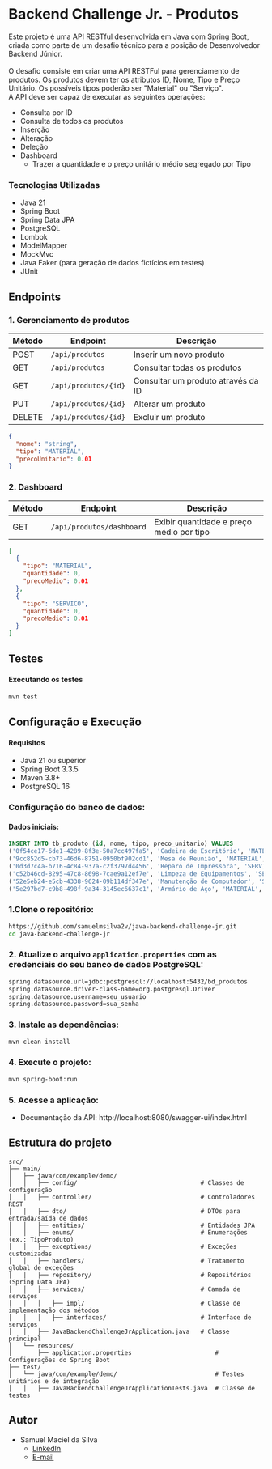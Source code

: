 # Backend Challenge Jr. - Produtos
Este projeto é uma API RESTful desenvolvida em Java com Spring Boot, criada como parte de um desafio técnico para a posição de Desenvolvedor Backend Júnior.
<br> <br>
O desafio consiste em criar uma API RESTFul para gerenciamento de produtos.
Os produtos devem ter os atributos ID, Nome, Tipo e Preço Unitário. Os possíveis tipos poderão ser "Material" ou "Serviço".
<br>
A API deve ser capaz de executar as seguintes operações:
- Consulta por ID
- Consulta de todos os produtos
- Inserção
- Alteração
- Deleção
- Dashboard
  - Trazer a quantidade e o preço unitário médio segregado por Tipo

### Tecnologias Utilizadas
- Java 21
- Spring Boot
- Spring Data JPA
- PostgreSQL
- Lombok
- ModelMapper
- MockMvc
- Java Faker (para geração de dados fictícios em testes)
- JUnit

## Endpoints

### 1. Gerenciamento de produtos
| Método | Endpoint             | Descrição                   |
|--------|-----------------------|-----------------------------|
| POST   | `/api/produtos`      | Inserir um novo produto      |
| GET    | `/api/produtos`      | Consultar todas os produtos   |
| GET    | `/api/produtos/{id}` | Consultar um produto através da ID  |
| PUT    | `/api/produtos/{id}` | Alterar um produto     |
| DELETE | `/api/produtos/{id}` | Excluir um produto      |

```json
{
  "nome": "string",
  "tipo": "MATERIAL",
  "precoUnitario": 0.01
}
```

### 2. Dashboard
| Método | Endpoint             | Descrição                   |
|--------|-----------------------|-----------------------------|
| GET   | `/api/produtos/dashboard`      | Exibir quantidade e preço médio por tipo      |
```json
[
  {
    "tipo": "MATERIAL",
    "quantidade": 0,
    "precoMedio": 0.01
  },
  {
    "tipo": "SERVICO",
    "quantidade": 0,
    "precoMedio": 0.01
  }
]
```

## Testes
#### Executando os testes
```bash
mvn test
```

## Configuração e Execução

#### Requisitos
- Java 21 ou superior
- Spring Boot 3.3.5
- Maven 3.8+
- PostgreSQL 16

### Configuração do banco de dados:

#### Dados iniciais:

```sql
INSERT INTO tb_produto (id, nome, tipo, preco_unitario) VALUES
('0f54ce17-6de1-4289-8f3e-50a7cc497fa5', 'Cadeira de Escritório', 'MATERIAL', 200.00),
('9cc852d5-cb73-46d6-8751-0950bf902cd1', 'Mesa de Reunião', 'MATERIAL', 350.00),
('0d3d7c4a-b716-4c84-937a-c2f3797d4456', 'Reparo de Impressora', 'SERVICO', 150.00),
('c52b46cd-8295-47c8-8698-7cae9a12ef7e', 'Limpeza de Equipamentos', 'SERVICO', 80.00),
('52e5eb24-e5cb-4338-9624-09b114df347e', 'Manutenção de Computador', 'SERVICO', 250.00),
('5e297bd7-c9b8-498f-9a34-3145ec6637c1', 'Armário de Aço', 'MATERIAL', 450.00);
```

### 1.Clone o repositório:

```bash
https://github.com/samuelmsilva2v/java-backend-challenge-jr.git
cd java-backend-challenge-jr
```

### 2. Atualize o arquivo `application.properties` com as credenciais do seu banco de dados PostgreSQL:

```bash
spring.datasource.url=jdbc:postgresql://localhost:5432/bd_produtos
spring.datasource.driver-class-name=org.postgresql.Driver
spring.datasource.username=seu_usuario
spring.datasource.password=sua_senha
```

### 3. Instale as dependências:

```bash
mvn clean install
```

### 4. Execute o projeto:
```bash
mvn spring-boot:run
```

### 5. Acesse a aplicação:
  - Documentação da API: http://localhost:8080/swagger-ui/index.html

## Estrutura do projeto
```plaintext
src/
├── main/
│   ├── java/com/example/demo/
│   │   ├── config/                                  # Classes de configuração
│   │   ├── controller/                              # Controladores REST
│   │   ├── dto/                                     # DTOs para entrada/saída de dados
│   │   ├── entities/                                # Entidades JPA
│   │   ├── enums/                                   # Enumerações (ex.: TipoProduto)
│   │   ├── exceptions/                              # Exceções customizadas
│   │   ├── handlers/                                # Tratamento global de exceções
│   │   ├── repository/                              # Repositórios (Spring Data JPA)
│   │   ├── services/                                # Camada de serviços
│   │   │   ├── impl/                                # Classe de implementação dos métodos
│   │   │   ├── interfaces/                          # Interface de serviços
│   │   ├── JavaBackendChallengeJrApplication.java   # Classe principal
│   └── resources/
│       ├── application.properties                       # Configurações do Spring Boot
├── test/
│   └── java/com/example/demo/                           # Testes unitários e de integração
│   │   ├── JavaBackendChallengeJrApplicationTests.java  # Classe de testes
```

## Autor
- Samuel Maciel da Silva
  - [LinkedIn](https://www.linkedin.com/in/samuelmsilva2v/)
  - [E-mail](mailto:samuelmsilva@outlook.com.br)
